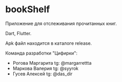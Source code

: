 # bookShelf

Приложение для отслеживания прочитанных книг.

Dart, Flutter.

Apk файл находится в каталоге release.

Команда разработки "Цифирки":

- Рогова Маргарита tg: @margarrettta
- Маркова Валерия tg: @syyrok
- Гусев Алексей tg: @das_dir

